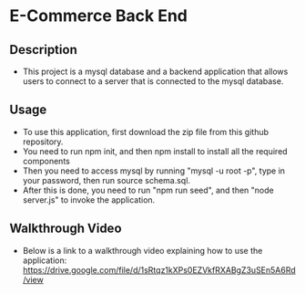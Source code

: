 # E-Commerce Back End

## Description

- This project is a mysql database and a backend application that allows users to connect to a server that is connected to the mysql database.

## Usage

- To use this application, first download the zip file from this github repository.
- You need to run npm init, and then npm install to install all the required components
- Then you need to access mysql by running "mysql -u root -p", type in your password, then run source schema.sql.
- After this is done, you need to run "npm run seed", and then "node server.js" to invoke the application.

## Walkthrough Video
- Below is a link to a walkthrough video explaining how to use the application:
https://drive.google.com/file/d/1sRtqz1kXPs0EZVkfRXABgZ3uSEn5A6Rd/view